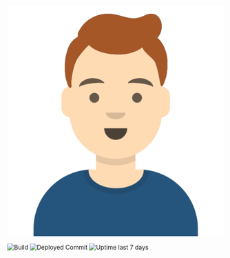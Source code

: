 <p align="center"><img src="https://raw.githubusercontent.com/djh82/da.vidh.art/master/assets/images/portrait.svg" /></p>


![Build](https://img.shields.io/github/workflow/status/djh82/da.vidh.art/Build%20&%20Deploy/master) ![Deployed Commit](https://img.shields.io/endpoint?url=https%3A%2F%2Fda.vidh.art%2Fshieldsio_commit.json) ![Uptime last 7 days](https://img.shields.io/uptimerobot/ratio/7/m791272245-aaaa2f24e27c63e549847e0d) 
